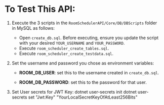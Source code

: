 # To Test This API:

1. Execute the 3 scripts in the `RoomSchedulerAPI/Core/DB/DBScripts` folder in MySQL as follows:

   - Open `create_db.sql`. Before executing, ensure you update the script with your desired `YOUR_USERNAME` and `YOUR_PASSWORD`.
   - Execute `room_scheduler_create_tables.sql`.
   - Execute `room_scheduler_create_testdata.sql`.

2. Set the username and password you chose as environment variables:

   - **ROOM_DB_USER**: set this to the username created in `create_db.sql`.

   - **ROOM_DB_PASSWORD**: set this to the password for that user.
  
3. Set User secrets for JWT Key:
   dotnet user-secrets init
   dotnet user-secrets set "Jwt:Key" "YourLocalSecretKeyOfAtLeast256Bits"

